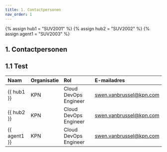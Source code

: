 ```yaml
---
title: 1. Contactpersonen
nav_order: 1
---
```


{% assign hub1 = "SUV2001" %}
{% assign hub2 = "SUV2002" %}
{% assign agent1 = "SUV2003" %}

## 1. Contactpersonen


## 1.1 Test

|Naam               |Organisatie |Rol          |E-mailadres                 |
|:------------------|:-----------|:------------|:---------------------------|
|{{ hub1 }}  |KPN         |Cloud DevOps Engineer  |[swen.vanbrussel@kpn.com](mailto:swen.vanbrussel@kpn.com) |
|{{ hub2 }}  |KPN         |Cloud DevOps Engineer  |[swen.vanbrussel@kpn.com](mailto:swen.vanbrussel@kpn.com) |
|{{ agent1 }}  |KPN         |Cloud DevOps Engineer  |[swen.vanbrussel@kpn.com](mailto:swen.vanbrussel@kpn.com) |



